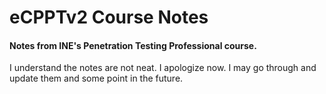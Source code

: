 # eCPPTv2 Course Notes
#### Notes from INE's Penetration Testing Professional course.
I understand the notes are not neat. I apologize now. I may go through and update them and some point in the future. 
